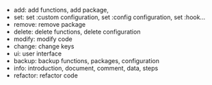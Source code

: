 - add: add functions, add package,
- set: set :custom configuration, set :config configuration, set :hook...
- remove: remove package
- delete: delete functions, delete configuration
- modify: modify code
- change: change keys
- ui: user interface
- backup: backup functions, packages, configuration
- info: introduction, document, comment, data, steps
- refactor: refactor code
